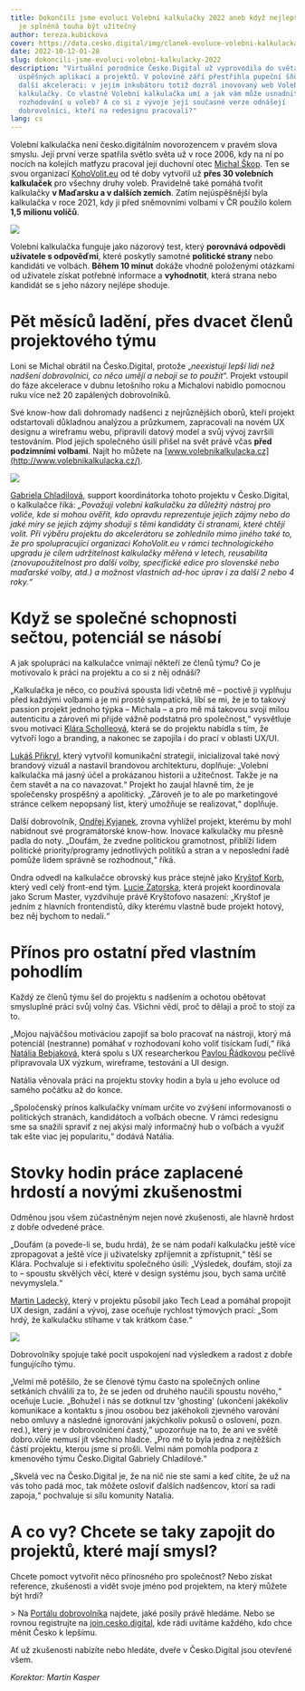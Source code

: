 ```yaml
---
title: Dokončili jsme evoluci Volební kalkulačky 2022 aneb když nejlepší odměnou
  je splněná touha být užitečný
author: tereza.kubickova
cover: https://data.cesko.digital/img/clanek-evoluce-volebni-kalkulacka/cover.png
date: 2022-10-12-01-28
slug: dokoncili-jsme-evoluci-volebni-kalkulacky-2022
description: "Virtuální porodnice Česko.Digital už vyprovodila do světa řadu
  úspěšných aplikací a projektů. V polovině září přestřihla pupeční šňůru své
  další akceleraci: v jejím inkubátoru totiž dozrál inovovaný web Volební
  kalkulačky. Co vlastně Volební kalkulačka umí a jak vám může usnadnit
  rozhodování u voleb? A co si z vývoje její současné verze odnášejí
  dobrovolníci, kteří na redesignu pracovali?"
lang: cs
---
```

Volební kalkulačka není česko.digitálním novorozencem v pravém slova smyslu. Její první verze spatřila světlo světa už v roce 2006, kdy na ní po nocích na kolejích matfyzu pracoval její duchovní otec [Michal Škop](https://www.linkedin.com/in/skopmichal/). Ten se svou organizací [KohoVolit.eu](http://kohovolit.eu/) od té doby vytvořil už **přes 30 volebních kalkulaček** pro všechny druhy voleb. Pravidelně také pomáhá tvořit kalkulačky **v Maďarsku a v dalších zemích**. Zatím nejúspěšnější byla kalkulačka v roce 2021, kdy ji před sněmovními volbami v ČR použilo kolem **1,5 milionu voličů**.

![](http://data.cesko.digital/img/clanek-evoluce-volebni-kalkulacka/1.png)

Volební kalkulačka funguje jako názorový test, který **porovnává odpovědi uživatele s odpověďmi**, které poskytly samotné **politické strany** nebo kandidáti ve volbách. **Během 10 minut** dokáže vhodně položenými otázkami od uživatele získat potřebné informace a **vyhodnotit**, která strana nebo kandidát se s jeho názory nejlépe shoduje.

# Pět měsíců ladění, přes dvacet členů projektového týmu

Loni se Michal obrátil na Česko.Digital, protože „*neexistují lepší lidi než nadšení dobrovolníci, co něco umějí a nebojí se to použít*“. Projekt vstoupil do fáze akcelerace v dubnu letošního roku a Michalovi nabídlo pomocnou ruku více než 20 zapálených dobrovolníků.

Své know-how dali dohromady nadšenci z nejrůznějších oborů, kteří projekt odstartovali důkladnou analýzou a průzkumem, zapracovali na novém UX designu a wireframu webu, připravili datový model a svůj vývoj završili testováním. Plod jejich společného úsilí přišel na svět právě včas **před podzimními volbami**. Najít ho můžete na [www.volebnikalkulacka.cz](http://www.volebnikalkulacka.cz/).

![](https://data.cesko.digital/img/clanek-evoluce-volebni-kalkulacka/2.png)

[Gabriela Chladilová](https://www.linkedin.com/in/gabriela-chladilov%C3%A1-91ab8b52/), support koordinátorka tohoto projektu v Česko.Digital, o kalkulačce říká: *„Považuji volební kalkulačku za důležitý nástroj pro voliče, kde si mohou ověřit, kdo opravdu reprezentuje jejich zájmy nebo do jaké míry se jejich zájmy shodují s těmi kandidáty či stranami, které chtějí volit. Při výběru projektu do akcelerátoru se zohlednilo mimo jiného také to, že pro spolupracující organizaci KohoVolit.eu v rámci technologického upgradu je cílem udržitelnost kalkulačky měřená v letech, reusabilita (znovupoužitelnost pro další volby, specifické edice pro slovenské nebo maďarské volby, atd.) a možnost vlastních ad-hoc úprav i za další 2 nebo 4 roky.“* 

# Když se společné schopnosti sečtou, potenciál se násobí

A jak spolupráci na kalkulačce vnímají někteří ze členů týmu? Co je motivovalo k práci na projektu a co si z něj odnáší?

„Kalkulačka je něco, co používá spousta lidí včetně mě – poctivě ji vyplňuju před každými volbami a je mi prostě sympatická, líbí se mi, že je to takový passion projekt jednoho týpka – Michala – a pro mě má takovou svoji milou autenticitu a zároveň mi přijde vážně podstatná pro společnost,“ vysvětluje svou motivaci [Klára Scholleová](https://www.linkedin.com/in/klara-scholleova/), která se do projektu nabídla s tím, že vytvoří logo a branding, a nakonec se zapojila i do prací v oblasti UX/UI.

[Lukáš Přikryl](https://www.linkedin.com/in/lukasprikryl/), který vytvořil komunikační strategii, inicializoval také nový brandový vizuál a nastavil brandovou architekturu, doplňuje: „Volební kalkulačka má jasný účel a prokázanou historii a užitečnost. Takže je na čem stavět a na co navazovat.“ Projekt ho zaujal hlavně tím, že je společensky prospěšný a apolitický. „Zároveň je to ale po marketingové stránce celkem nepopsaný list, který umožňuje se realizovat,“ doplňuje.

Další dobrovolník, [Ondřej Kyjanek](https://www.linkedin.com/in/ondrej-kyjanek-b24832a3/), zrovna vyhlížel projekt, kterému by mohl nabídnout své programátorské know-how. Inovace kalkulačky mu přesně padla do noty. „Doufám, že zvedne politickou gramotnost, přiblíží lidem politické priority/programy jednotlivých politiků a stran a v neposlední řadě pomůže lidem správně se rozhodnout,“ říká.

Ondra odvedl na kalkulačce obrovský kus práce stejně jako [Kryštof Korb](https://www.linkedin.com/in/krystofk/), který vedl celý front-end tým. [Lucie Zatorska](https://www.linkedin.com/in/lucie-zatorska-81714350/), která projekt koordinovala jako Scrum Master, vyzdvihuje právě Kryštofovo nasazení: „Kryštof je jedním z hlavních frontendistů, díky kterému vlastně bude projekt hotový, bez něj bychom to nedali.“

# Přínos pro ostatní před vlastním pohodlím

Každý ze členů týmu šel do projektu s nadšením a ochotou obětovat smysluplné práci svůj volný čas. Všichni vědí, proč to dělají a proč to stojí za to.

„Mojou najväčšou motiváciou zapojiť sa bolo pracovať na nástroji, ktorý má potenciál (nestranne) pomáhať v rozhodovaní koho voliť tisíckam ľudí,“ říká [Natália Bebjaková](https://www.linkedin.com/in/natalia-bebjakova/), která spolu s UX researcherkou [Pavlou Řádkovou](https://www.linkedin.com/in/pavla-radkova/) pečlivě připravovala UX výzkum, wireframe, testování a UI design.

Natália věnovala práci na projektu stovky hodin a byla u jeho evoluce od samého počátku až do konce.

„Spoločenský prínos kalkulačky vnímam určite vo zvýšení informovanosti o politických stranách, kandidátoch a voľbách obecne. V rámci redesignu sme sa snažili spraviť z nej akýsi malý informačný hub o voľbách a využiť tak ešte viac jej popularitu,“ dodává Natália.

# Stovky hodin práce zaplacené hrdostí a novými zkušenostmi

Odměnou jsou všem zúčastněným nejen nové zkušenosti, ale hlavně hrdost z dobře odvedené práce.

„Doufám (a povede-li se, budu hrdá), že se nám podaří kalkulačku ještě více zpropagovat a ještě více ji uživatelsky zpříjemnit a zpřístupnit,“ těší se Klára. Pochvaluje si i efektivitu společného úsilí: „Výsledek, doufám, stojí za to – spoustu skvělých věcí, které v design systému jsou, bych sama určitě nevymyslela.“

[Martin Ladecký](https://www.linkedin.com/in/martin-ladeck%C3%BD-9366ba5/), který v projektu působil jako Tech Lead a pomáhal propojit UX design, zadání a vývoj, zase oceňuje rychlost týmových prací: „Som hrdý, že kalkulačku stíhame v tak krátkom čase.“

![](https://data.cesko.digital/img/clanek-evoluce-volebni-kalkulacka/3.png)

Dobrovolníky spojuje také pocit uspokojení nad výsledkem a radost z dobře fungujícího týmu.

„Velmi mě potěšilo, že se členové týmu často na společných online setkáních chválili za to, že se jeden od druhého naučili spoustu nového,“ oceňuje Lucie. „Bohužel i nás se dotknul tzv 'ghosting' (ukončení jakékoliv komunikace a kontaktu s jinou osobou bez jakéhokoli zjevného varování nebo omluvy a následné ignorování jakýchkoliv pokusů o oslovení, pozn. red.), který je v dobrovolničení častý,“ upozorňuje na to, že ani ve světě dobro.vůle nemusí jít všechno hladce. „Pro mě to byla jedna z nejtěžších částí projektu, kterou jsme si prošli. Velmi nám pomohla podpora z kmenového týmu Česko.Digital Gabriely Chladilové.“

„Skvelá vec na Česko.Digital je, že na nič nie ste sami a keď cítite, že už na vás toho padá moc, tak môžete osloviť ďalších nadšencov, ktorí sa radi zapoja,“ pochvaluje si sílu komunity Natalia.

# A co vy? Chcete se taky zapojit do projektů, které mají smysl? 

Chcete pomoct vytvořit něco přínosného pro společnost? Nebo získat reference, zkušenosti a vidět svoje jméno pod projektem, na který můžete být hrdí?

\> Na [Portálu dobrovolníka](https://cesko.digital/dashboard) najdete, jaké posily právě hledáme. Nebo se rovnou registrujte na [join.cesko.digital](http://join.cesko.digital/), kde rádi uvítáme každého, kdo chce měnit Česko k lepšímu.

Ať už zkušenosti nabízíte nebo hledáte, dveře v Česko.Digital jsou otevřené všem.

*Korektor: Martin Kasper*